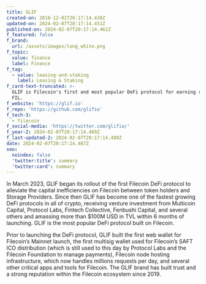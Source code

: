```yaml
---
title: GLIF
created-on: 2018-12-01T20:17:14.438Z
updated-on: 2024-02-07T20:17:14.451Z
published-on: 2024-02-07T20:17:14.461Z
f_featured: false
f_brand:
  url: /assets/images/long_white.png
f_topic:
  value: finance
  label: Finance
f_tag:
  - value: leasing-and-staking
    label: Leasing & Staking
f_card-text-truncated: >-
  GLIF is Filecoin's first and most popular DeFi protocol for earning rewards on
  FIL.
f_website: 'https://glif.io'
f_repo: 'https://github.com/glifio'
f_tech-3:
  - filecoin
f_social-media: 'https://twitter.com/glifio/'
f_year-2: 2024-02-07T20:17:14.469Z
f_last-updated-2: 2024-02-07T20:17:14.480Z
date: 2024-02-07T20:17:14.487Z
seo:
  noindex: false
  'twitter:title': summary
  'twitter:card': summary
---
```

In March 2023, GLIF began its rollout of the first Filecoin DeFi protocol to alleviate the capital inefficiencies on Filecoin between token holders and Storage Providers. Since then GLIF has become one of the fastest growing DeFi protocols in all of crypto, receiving venture investment from Multicoin Capital, Protocol Labs, Fintech Collective, Fenbushi Capital, and several others and amassing more than $100M USD in TVL within 6 months of launching. GLIF is the most popular DeFi protocol built on Filecoin.

Prior to launching the DeFi protocol, GLIF built the first web wallet for Filecoin’s Mainnet launch, the first multisig wallet used for Filecoin’s SAFT ICO distribution (which is still used to this day by Protocol Labs and the Filecoin Foundation to manage payments), Filecoin node hosting infrastructure, which now handles millions requests per day, and several other critical apps and tools for Filecoin. The GLIF brand has built trust and a strong reputation within the Filecoin ecosystem since 2019.
